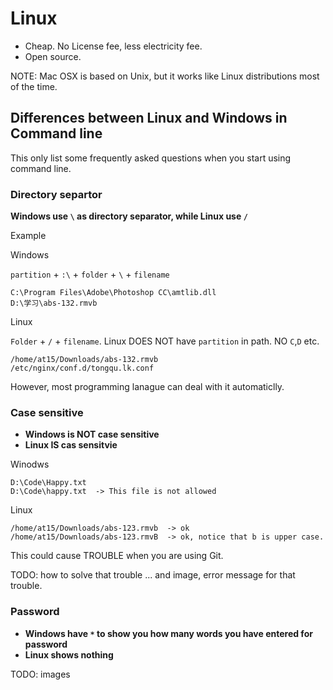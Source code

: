 # Linux

- Cheap. No License fee, less electricity fee.
- Open source.

NOTE: Mac OSX is based on Unix, but it works like Linux distributions most of the time.

## Differences between Linux and Windows in Command line

This only list some frequently asked questions when you start using command line.

### Directory separtor

**Windows use `\` as directory separator, while Linux use `/`**

Example

Windows

`partition` + `:\` + `folder` + `\` + `filename`

````
C:\Program Files\Adobe\Photoshop CC\amtlib.dll
D:\学习\abs-132.rmvb
````

Linux

`Folder` + `/` + `filename`. Linux DOES NOT have `partition` in path. NO `C`,`D` etc.

````
/home/at15/Downloads/abs-132.rmvb
/etc/nginx/conf.d/tongqu.lk.conf
````

However, most programming lanague can deal with it automaticlly.

### Case sensitive

- **Windows is NOT case sensitive**
- **Linux IS cas sensitvie**

Winodws

````
D:\Code\Happy.txt
D:\Code\happy.txt  -> This file is not allowed
````

Linux

````
/home/at15/Downloads/abs-123.rmvb  -> ok
/home/at15/Downloads/abs-123.rmvB  -> ok, notice that b is upper case.
````

This could cause TROUBLE when you are using Git. 

TODO: how to solve that trouble ... and image, error message for that trouble.

### Password

- **Windows have `*` to show you how many words you have entered for password**
- **Linux shows nothing**

TODO: images
